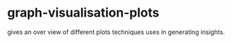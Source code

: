 # graph-visualisation-plots
gives an over view of different plots techniques uses in generating insights.
